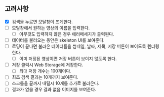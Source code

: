 ## 고려사항

- [x] 검색을 누르면 모달창이 뜨게한다.
- [ ] 모달창에서 원하는 영상의 이름을 입력한다.
  - [ ] 아무것도 입력하지 않은 경우 에러메세지가 출력된다.
- [ ] 데이터를 불러오는 동안은 skeleton UI를 보여준다.
- [ ] 로딩이 끝나면 불러온 데이터들을 썸네일, 날짜, 제목, 저장 버튼이 보이도록 렌더링한다.
  - [ ] 이미 저장된 영상이면 저장 버튼이 보이지 않도록 한다.
- [ ] 저장 클릭시 Web Storage에 저장한다.
  - [ ] 최대 저장 개수는 100개이다.
- [ ] 최초 검색 결과는 10개까지 보여준다.
- [ ] 스크롤을 끝까지 내릴시 10개를 추가로 불러온다.
- [ ] 결과가 없을 경우 결과 없음 이미지를 보여준다.
